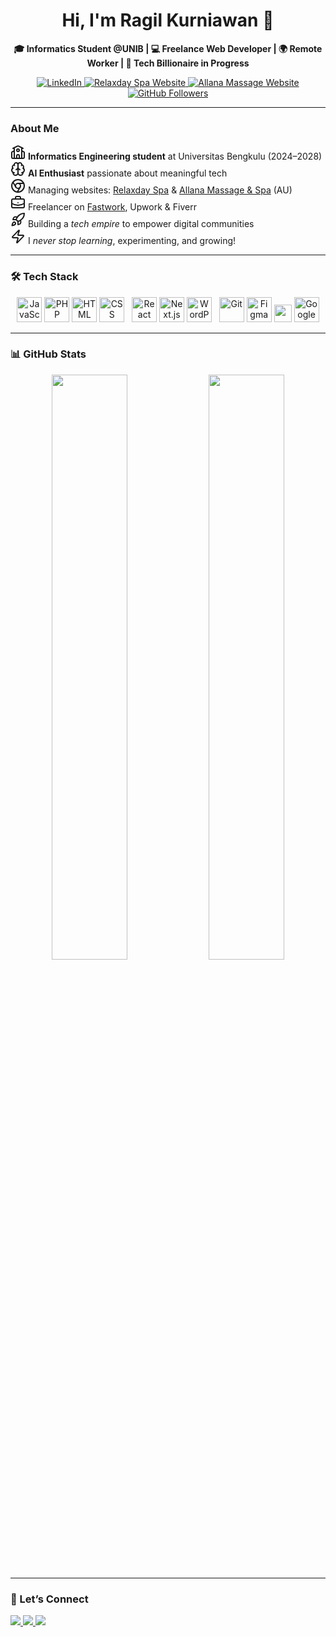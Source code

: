<h1 align="center">Hi, I'm Ragil Kurniawan 👋</h1>

<p align="center">
  <b>🎓 Informatics Student @UNIB | 💻 Freelance Web Developer | 🌍 Remote Worker | 💸 Tech Billionaire in Progress</b>
</p>

<p align="center">
  <a href="https://linkedin.com/in/ragilkurniawan">
    <img src="https://img.shields.io/badge/LinkedIn-Ragil_Kurniawan-blue?style=for-the-badge&logo=linkedin" alt="LinkedIn">
  </a>
  <a href="https://relaxdayspa.com.au">
    <img src="https://img.shields.io/badge/RelaxdaySpa.com.au-Live_Website-ff69b4?style=for-the-badge&logo=google-chrome" alt="Relaxday Spa Website">
  </a>
  <a href="https://allanamassageandspa.com.au/">
    <img src="https://img.shields.io/badge/AllanaMassageAndSpa.com.au-Live_Website-ffb6c1?style=for-the-badge&logo=firefox-browser" alt="Allana Massage Website">
  </a>
  <a href="https://github.com/gil1959">
    <img src="https://img.shields.io/github/followers/gil1959?label=Follow&style=for-the-badge&logo=github" alt="GitHub Followers">
  </a>
</p>

---

###  About Me
 <svg xmlns="http://www.w3.org/2000/svg" width="24" height="24" viewBox="0 0 24 24" fill="none" stroke="currentColor" stroke-width="2" stroke-linecap="round" stroke-linejoin="round" class="lucide lucide-school-icon lucide-school"><path d="M14 22v-4a2 2 0 1 0-4 0v4"/><path d="m18 10 3.447 1.724a1 1 0 0 1 .553.894V20a2 2 0 0 1-2 2H4a2 2 0 0 1-2-2v-7.382a1 1 0 0 1 .553-.894L6 10"/><path d="M18 5v17"/><path d="m4 6 7.106-3.553a2 2 0 0 1 1.788 0L20 6"/><path d="M6 5v17"/><circle cx="12" cy="9" r="2"/></svg> **Informatics Engineering student** at Universitas Bengkulu (2024–2028)  
<svg xmlns="http://www.w3.org/2000/svg" width="24" height="24" viewBox="0 0 24 24" fill="none" stroke="currentColor" stroke-width="2" stroke-linecap="round" stroke-linejoin="round" class="lucide lucide-brain-icon lucide-brain"><path d="M12 18V5"/><path d="M15 13a4.17 4.17 0 0 1-3-4 4.17 4.17 0 0 1-3 4"/><path d="M17.598 6.5A3 3 0 1 0 12 5a3 3 0 1 0-5.598 1.5"/><path d="M17.997 5.125a4 4 0 0 1 2.526 5.77"/><path d="M18 18a4 4 0 0 0 2-7.464"/><path d="M19.967 17.483A4 4 0 1 1 12 18a4 4 0 1 1-7.967-.517"/><path d="M6 18a4 4 0 0 1-2-7.464"/><path d="M6.003 5.125a4 4 0 0 0-2.526 5.77"/></svg> **AI Enthusiast** passionate about meaningful tech  
<svg xmlns="http://www.w3.org/2000/svg" width="24" height="24" viewBox="0 0 24 24" fill="none" stroke="currentColor" stroke-width="2" stroke-linecap="round" stroke-linejoin="round" class="lucide lucide-chrome-icon lucide-chrome"><circle cx="12" cy="12" r="10"/><circle cx="12" cy="12" r="4"/><line x1="21.17" x2="12" y1="8" y2="8"/><line x1="3.95" x2="8.54" y1="6.06" y2="14"/><line x1="10.88" x2="15.46" y1="21.94" y2="14"/></svg> Managing websites: [Relaxday Spa](https://relaxdayspa.com.au) & [Allana Massage & Spa](https://allanamassageandspa.com.au) (AU)  
<svg xmlns="http://www.w3.org/2000/svg" width="24" height="24" viewBox="0 0 24 24" fill="none" stroke="currentColor" stroke-width="2" stroke-linecap="round" stroke-linejoin="round" class="lucide lucide-briefcase-business-icon lucide-briefcase-business"><path d="M12 12h.01"/><path d="M16 6V4a2 2 0 0 0-2-2h-4a2 2 0 0 0-2 2v2"/><path d="M22 13a18.15 18.15 0 0 1-20 0"/><rect width="20" height="14" x="2" y="6" rx="2"/></svg> Freelancer on [Fastwork](https://fastwork.id/gilcalonbillioner), Upwork & Fiverr  
<svg xmlns="http://www.w3.org/2000/svg" width="24" height="24" viewBox="0 0 24 24" fill="none" stroke="currentColor" stroke-width="2" stroke-linecap="round" stroke-linejoin="round" class="lucide lucide-rocket-icon lucide-rocket"><path d="M4.5 16.5c-1.5 1.26-2 5-2 5s3.74-.5 5-2c.71-.84.7-2.13-.09-2.91a2.18 2.18 0 0 0-2.91-.09z"/><path d="m12 15-3-3a22 22 0 0 1 2-3.95A12.88 12.88 0 0 1 22 2c0 2.72-.78 7.5-6 11a22.35 22.35 0 0 1-4 2z"/><path d="M9 12H4s.55-3.03 2-4c1.62-1.08 5 0 5 0"/><path d="M12 15v5s3.03-.55 4-2c1.08-1.62 0-5 0-5"/></svg> Building a *tech empire* to empower digital communities  
<svg xmlns="http://www.w3.org/2000/svg" width="24" height="24" viewBox="0 0 24 24" fill="none" stroke="currentColor" stroke-width="2" stroke-linecap="round" stroke-linejoin="round" class="lucide lucide-zap-icon lucide-zap"><path d="M4 14a1 1 0 0 1-.78-1.63l9.9-10.2a.5.5 0 0 1 .86.46l-1.92 6.02A1 1 0 0 0 13 10h7a1 1 0 0 1 .78 1.63l-9.9 10.2a.5.5 0 0 1-.86-.46l1.92-6.02A1 1 0 0 0 11 14z"/></svg> I *never stop learning*, experimenting, and growing!

---

### 🛠 Tech Stack

<p align="center">
  <img src="https://cdn.jsdelivr.net/gh/devicons/devicon/icons/javascript/javascript-original.svg" height="40" alt="JavaScript"/>
  <img src="https://cdn.jsdelivr.net/gh/devicons/devicon/icons/php/php-original.svg" height="40" alt="PHP"/>
  <img src="https://cdn.jsdelivr.net/gh/devicons/devicon/icons/html5/html5-original.svg" height="40" alt="HTML"/>
  <img src="https://cdn.jsdelivr.net/gh/devicons/devicon/icons/css3/css3-original.svg" height="40" alt="CSS"/>
  &nbsp;
  <img src="https://cdn.jsdelivr.net/gh/devicons/devicon/icons/react/react-original.svg" height="40" alt="React"/>
  <img src="https://cdn.jsdelivr.net/gh/devicons/devicon/icons/nextjs/nextjs-original.svg" height="40" alt="Next.js"/>
  <img src="https://cdn.jsdelivr.net/gh/devicons/devicon/icons/wordpress/wordpress-plain.svg" height="40" alt="WordPress"/>
  &nbsp;
  <img src="https://cdn.jsdelivr.net/gh/devicons/devicon/icons/git/git-original.svg" height="40" alt="Git"/>
  <img src="https://cdn.jsdelivr.net/gh/devicons/devicon/icons/figma/figma-original.svg" height="40" alt="Figma"/>
  <img src="https://img.shields.io/badge/SEO-Tools-informational?style=flat-square&logo=google" height="28"/>
  <img src="https://cdn.jsdelivr.net/gh/devicons/devicon/icons/google/google-original.svg" height="40" alt="Google Workspace"/>
</p>

---

### 📊 GitHub Stats

<p align="center">
  <img src="https://github-readme-stats.vercel.app/api?username=gil1959&show_icons=true&theme=radical" width="49%"/>
  <img src="https://github-readme-streak-stats.herokuapp.com/?user=gil1959&theme=radical" width="49%"/>
</p>

---



### 🔗 Let’s Connect

<p align="left">
  <a href="https://linkedin.com/in/ragilkurniawan">
    <img src="https://img.shields.io/badge/LinkedIn-Connect-blue?style=for-the-badge&logo=linkedin" />
  </a>
  <a href="#">
    <img src="https://img.shields.io/badge/Portfolio-Coming%20Soon-orange?style=for-the-badge&logo=firefox-browser" />
  </a>
  <a href="mailto:ragilkurniawan174@gmail.com">
    <img src="https://img.shields.io/badge/Email-ragilkurniawan-red?style=for-the-badge&logo=gmail" />
  </a>
</p>
